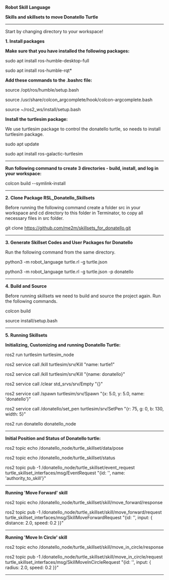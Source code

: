 **Robot Skill Language**

**Skills and skillsets to move Donatello Turtle**
****
Start by changing directory to your workspace!

**1. Install packages**

**Make sure that you have installed the following packages:**


sudo apt install ros-humble-desktop-full

sudo apt install ros-humble-rqt*

**Add these commands to the .bashrc file:**

source /opt/ros/humble/setup.bash        

source /usr/share/colcon_argcomplete/hook/colcon-argcomplete.bash     
      
source ~/ros2_ws/install/setup.bash       


**Install the turtlesim package:**

We use turtlesim package to control the donatello turtle, so needs to install turtlesim package.

sudo apt update

sudo apt install ros-galactic-turtlesim
****
**Run following command to create 3 directories - build, install, and log in your workspace:**

colcon build  --symlink-install
****
 
**2. Clone Package RSL_Donatello_Skillsets**

Before running the following command create a folder src in your workspace and cd directory to this folder in Terminator, to copy all necessary files in src folder.

git clone https://github.com/me2m/skillsets_for_donatello.git
****

**3. Generate Skillset Codes and User Packages for Donatello**

Run the following command from the same directory.

python3 -m robot_language turtle.rl -g turtle.json

python3 -m robot_language turtle.rl -g turtle.json -p donatello
****
    

**4. Build and Source**

Before running skillsets we need to build and source the project again. Run the following commands.

colcon build

source install/setup.bash
****


**5. Running Skillsets**

**Initializing, Customizing and running Donatello Turtle:**

ros2 run turtlesim turtlesim_node

ros2 service call /kill turtlesim/srv/Kill "name: turtle1"

ros2 service call /kill turtlesim/srv/Kill "{name: donatello}"

ros2 service call /clear std_srvs/srv/Empty "{}"

ros2 service call /spawn turtlesim/srv/Spawn "{x: 5.0, y: 5.0, name: 'donatello'}"

ros2 service call /donatello/set_pen turtlesim/srv/SetPen "{r: 75, g: 0, b: 130, width: 5}"

ros2 run donatello donatello_node
****

**Initial Position and Status of Donatello turtle:**

ros2 topic echo /donatello_node/turtle_skillset/data/pose

ros2 topic echo /donatello_node/turtle_skillset/status

ros2 topic pub -1 /donatello_node/turtle_skillset/event_request turtle_skillset_interfaces/msg/EventRequest "{id: '', name: 'authority_to_skill'}"
****

**Running 'Move Forward' skill**

ros2 topic echo /donatello_node/turtle_skillset/skill/move_forward/response

ros2 topic pub -1 /donatello_node/turtle_skillset/skill/move_forward/request turtle_skillset_interfaces/msg/SkillMoveForwardRequest "{id: '', input: { distance: 2.0, speed: 0.2 }}"
****

**Running 'Move In Circle' skill**

ros2 topic echo /donatello_node/turtle_skillset/skill/move_in_circle/response

ros2 topic pub -1 /donatello_node/turtle_skillset/skill/move_in_circle/request turtle_skillset_interfaces/msg/SkillMoveInCircleRequest "{id: '', input: { radius: 2.0, speed: 0.2 }}"
****
